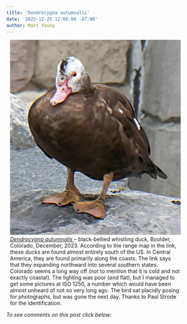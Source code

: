 ```yaml
---
title: 'Dendrocygna autumnalis'
date: '2023-12-25 12:00:00 -07:00'
author: Matt Young
---
```


<figure class="on-the-left-side" style="margin-top: 10px; margin-right: 40px; margin-bottom: 10px; margin-left: 10px;">
<img src="/uploads/2023/P1010992_Whistling_Duck_600.jpg" alt="Black-bellied whistling duck"/>
<figcaption><a href="https://www.allaboutbirds.org/guide/Black-bellied_Whistling-Duck/overview"><i>Dendrocygna autumnalis</i> </a> – black-bellied whistling duck, Boulder, Colorado, December, 2023. According to the range map in the link, these ducks are found almost entirely south of the US. In Central America, they are found primarily along the coasts. The link says that they expanding northward into several southern states. Colorado seems a long way off (not to mention that it is cold and not exactly coastal). The lighting was poor (and flat), but I managed to get some pictures at ISO 1250, a number which would have been almost unheard of not so very long ago. The bird sat placidly posing for photographs, but was gone the next day. Thanks to Paul Strode for the identification.
</figcaption>
</figure>

<i>To see comments on this post click below:</i> <!--more-->
